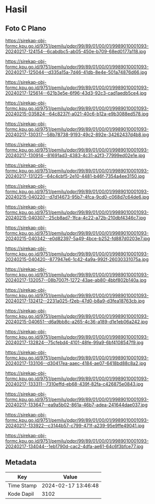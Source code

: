# Hasil

## Foto C Plano

https://sirekap-obj-formc.kpu.go.id/9751/pemilu/pdpr/99/89/01/00/01/9989010001093-20240217-124154--6cabdbc5-ab05-450e-b709-68ed0177a118.jpg

https://sirekap-obj-formc.kpu.go.id/9751/pemilu/pdpr/99/89/01/00/01/9989010001093-20240217-125044--d335a15a-7d46-41db-8e4e-501a74876d66.jpg

https://sirekap-obj-formc.kpu.go.id/9751/pemilu/pdpr/99/89/01/00/01/9989010001093-20240217-125614--621b3e5e-6f96-43d3-92c3-cad1aedb5ce4.jpg

https://sirekap-obj-formc.kpu.go.id/9751/pemilu/pdpr/99/89/01/00/01/9989010001093-20240215-035824--64c8237f-a021-40c6-b12a-e9b3088ed578.jpg

https://sirekap-obj-formc.kpu.go.id/9751/pemilu/pdpr/99/89/01/00/01/9989010001093-20240217-130317--58b78738-9193-49c2-892e-34262437d4b8.jpg

https://sirekap-obj-formc.kpu.go.id/9751/pemilu/pdpr/99/89/01/00/01/9989010001093-20240217-130914--81691ad3-4383-4c31-a2f3-77999ed02e1e.jpg

https://sirekap-obj-formc.kpu.go.id/9751/pemilu/pdpr/99/89/01/00/01/9989010001093-20240217-131225--64c4cbf5-2e10-4481-b46f-7354a4ee3150.jpg

https://sirekap-obj-formc.kpu.go.id/9751/pemilu/pdpr/99/89/01/00/01/9989010001093-20240215-040220--d7d14673-95b7-4fca-9cd0-c068d7c64de6.jpg

https://sirekap-obj-formc.kpu.go.id/9751/pemilu/pdpr/99/89/01/00/01/9989010001093-20240215-040307--25cb8ad7-1fca-4c22-a72b-210dbf4346c7.jpg

https://sirekap-obj-formc.kpu.go.id/9751/pemilu/pdpr/99/89/01/00/01/9989010001093-20240215-040342--e0d82397-5a49-4bce-b252-fd887d0203e7.jpg

https://sirekap-obj-formc.kpu.go.id/9751/pemilu/pdpr/99/89/01/00/01/9989010001093-20240215-040420--877947e6-1c42-4a9a-992f-26030331075a.jpg

https://sirekap-obj-formc.kpu.go.id/9751/pemilu/pdpr/99/89/01/00/01/9989010001093-20240217-132057--08b7007f-1272-43ae-ab80-4bbf802b140a.jpg

https://sirekap-obj-formc.kpu.go.id/9751/pemilu/pdpr/99/89/01/00/01/9989010001093-20240217-132412--2231a025-f2eb-47d0-b8a9-d3fea18763cb.jpg

https://sirekap-obj-formc.kpu.go.id/9751/pemilu/pdpr/99/89/01/00/01/9989010001093-20240215-040651--d6a9bb8c-a265-4c36-a189-d1e1eb06a242.jpg

https://sirekap-obj-formc.kpu.go.id/9751/pemilu/pdpr/99/89/01/00/01/9989010001093-20240217-132824--75cfebd4-4101-48fe-99a9-6bf4108547f9.jpg

https://sirekap-obj-formc.kpu.go.id/9751/pemilu/pdpr/99/89/01/00/01/9989010001093-20240217-133106--d30417ea-aaec-4184-ae07-6418bd88c8a2.jpg

https://sirekap-obj-formc.kpu.go.id/9751/pemilu/pdpr/99/89/01/00/01/9989010001093-20240217-133311--7310effd-eb68-439f-82fa-c426875e0843.jpg

https://sirekap-obj-formc.kpu.go.id/9751/pemilu/pdpr/99/89/01/00/01/9989010001093-20240217-133647--ea9a5b02-861a-46b7-adea-241644dae037.jpg

https://sirekap-obj-formc.kpu.go.id/9751/pemilu/pdpr/99/89/01/00/01/9989010001093-20240217-133922--c3144b57-c799-471f-a239-95e9ffe49041.jpg

https://sirekap-obj-formc.kpu.go.id/9751/pemilu/pdpr/99/89/01/00/01/9989010001093-20240217-134044--1eb1790d-cac2-4dfa-ae61-64c6f3bfce77.jpg


## Metadata

| Key        | Value               |
| ---------- | ------------------- |
| Time Stamp | 2024-02-17 13:46:48 |
| Kode Dapil | 3102                |




